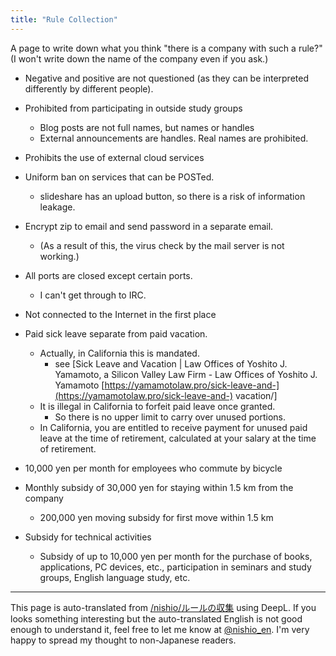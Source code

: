 ```yaml
---
title: "Rule Collection"
---
```


A page to write down what you think "there is a company with such a rule?" (I won't write down the name of the company even if you ask.)
- Negative and positive are not questioned (as they can be interpreted differently by different people).

- Prohibited from participating in outside study groups
    - Blog posts are not full names, but names or handles
    - External announcements are handles. Real names are prohibited.

- Prohibits the use of external cloud services

- Uniform ban on services that can be POSTed.
    - slideshare has an upload button, so there is a risk of information leakage.

- Encrypt zip to email and send password in a separate email.
    - (As a result of this, the virus check by the mail server is not working.)

- All ports are closed except certain ports.
    - I can't get through to IRC.

- Not connected to the Internet in the first place

- Paid sick leave separate from paid vacation.
    - Actually, in California this is mandated.
        - see [Sick Leave and Vacation | Law Offices of Yoshito J. Yamamoto, a Silicon Valley Law Firm - Law Offices of Yoshito J. Yamamoto [https://yamamotolaw.pro/sick-leave-and-](https://yamamotolaw.pro/sick-leave-and-) vacation/]
    - It is illegal in California to forfeit paid leave once granted.
        - So there is no upper limit to carry over unused portions.
    - In California, you are entitled to receive payment for unused paid leave at the time of retirement, calculated at your salary at the time of retirement.

- 10,000 yen per month for employees who commute by bicycle

- Monthly subsidy of 30,000 yen for staying within 1.5 km from the company
    - 200,000 yen moving subsidy for first move within 1.5 km

- Subsidy for technical activities
    - Subsidy of up to 10,000 yen per month for the purchase of books, applications, PC devices, etc., participation in seminars and study groups, English language study, etc.

---
This page is auto-translated from [/nishio/ルールの収集](https://scrapbox.io/nishio/ルールの収集) using DeepL. If you looks something interesting but the auto-translated English is not good enough to understand it, feel free to let me know at [@nishio_en](https://twitter.com/nishio_en). I'm very happy to spread my thought to non-Japanese readers.